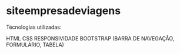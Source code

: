 # siteempresadeviagens

Técnologias utilizadas:

HTML 
CSS
RESPONSIVIDADE
BOOTSTRAP (BARRA DE NAVEGAÇÃO, FORMULÁRIO, TABELA)